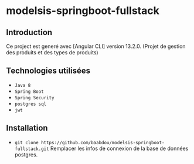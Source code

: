 # modelsis-springboot-fullstack

## Introduction
Ce project est generé avec [Angular CLI] version 13.2.0. (Projet de gestion des produits et des types de produits)


## Technologies utilisées
- `Java 8`
- `Spring Boot`
- `Spring Security`
- `postgres sql`
- `jwt`

## Installation
- `git clone https://github.com/baabdou/modelsis-springboot-fullstack.git`
Remplacer les infos de connexion de la base de données postgres.

